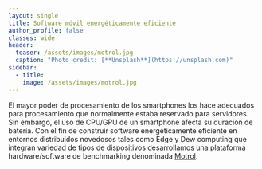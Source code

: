 ```yaml
---
layout: single
title: Software móvil energéticamente eficiente
author_profile: false
classes: wide
header:
  teaser: /assets/images/motrol.jpg
  caption: "Photo credit: [**Unsplash**](https://unsplash.com)"
sidebar:
  - title: 
    image: /assets/images/motrol.jpg
---
```


El mayor poder de procesamiento de los smartphones los hace adecuados para procesamiento que normalmente estaba reservado para servidores. Sin embargo, el uso de CPU/GPU de un smartphone afecta su duración de batería. Con el fin de construir software energéticamente eficiente en entornos distribuidos novedosos tales como Edge y Dew computing que integran variedad de tipos de dispositivos desarrollamos una plataforma hardware/software de benchmarking denominada [Motrol](https://ieeexplore.ieee.org/abstract/document/9529409).
